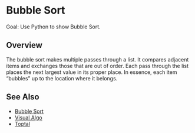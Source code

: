 # Bubble Sort

Goal: Use Python to show Bubble Sort.

## Overview

The bubble sort makes multiple passes through a list. It compares adjacent items and exchanges those that are out of order. Each pass through the list places the next largest value in its proper place. In essence, each item “bubbles” up to the location where it belongs.

## See Also

- [Bubble Sort](https://en.wikipedia.org/wiki/Bubble_sort)
- [Visual Algo](https://visualgo.net/en/sorting)
- [Toptal](https://www.toptal.com/developers/sorting-algorithms/bubble-sort)